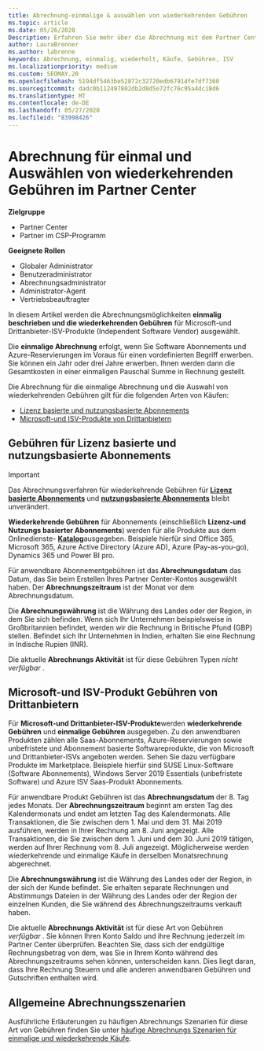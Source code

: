 ```yaml
---
title: Abrechnung-einmalige & auswählen von wiederkehrenden Gebühren
ms.topic: article
ms.date: 05/26/2020
Description: Erfahren Sie mehr über die Abrechnung mit dem Partner Center, wie bei einmaliger Abrechnung im Voraus für vordefinierte Nutzungsbedingungen und Abrechnung für ausgewählte, wiederkehrende Gebühren.
author: LauraBrenner
ms.author: labrenne
keywords: Abrechnung, einmalig, wiederholt, Käufe, Gebühren, ISV
ms.localizationpriority: medium
ms.custom: SEOMAY.20
ms.openlocfilehash: 5194df5463be52872c32720edb67914fe7df7360
ms.sourcegitcommit: dadc0b112497802db2d8d5e72fc76c95a4dc18d6
ms.translationtype: MT
ms.contentlocale: de-DE
ms.lasthandoff: 05/27/2020
ms.locfileid: "83998426"
---
```

# <a name="billing-for-one-time-and-select-recurring-charges-in-partner-center"></a>Abrechnung für einmal und Auswählen von wiederkehrenden Gebühren im Partner Center


**Zielgruppe**
- Partner Center
- Partner im CSP-Programm

**Geeignete Rollen**
- Globaler Administrator
- Benutzeradministrator
- Abrechnungsadministrator
- Administrator-Agent
- Vertriebsbeauftragter

In diesem Artikel werden die Abrechnungsmöglichkeiten **einmalig beschrieben und die wiederkehrenden Gebühren** für Microsoft-und Drittanbieter-ISV-Produkte (Independent Software Vendor) ausgewählt. 

Die **einmalige Abrechnung** erfolgt, wenn Sie Software Abonnements und Azure-Reservierungen im Voraus für einen vordefinierten Begriff erwerben. Sie können ein Jahr oder drei Jahre erwerben. Ihnen werden dann die Gesamtkosten in einer einmaligen Pauschal Summe in Rechnung gestellt.

Die Abrechnung für die einmalige Abrechnung und die Auswahl von wiederkehrenden Gebühren gilt für die folgenden Arten von Käufen:

- [Lizenz basierte und nutzungsbasierte Abonnements](#license-based-and-usage-based-subscription-charges)
- [Microsoft-und ISV-Produkte von Drittanbietern](#microsoft-and-third-party-isv-product-charges)

## <a name="license-based-and-usage-based-subscription-charges"></a>Gebühren für Lizenz basierte und nutzungsbasierte Abonnements

> [!IMPORTANT]
> Das Abrechnungsverfahren für wiederkehrende Gebühren für [**Lizenz basierte Abonnements**](license-based-billing.md) und [**nutzungsbasierte Abonnements**](usage-based-billing.md) bleibt unverändert.

**Wiederkehrende Gebühren** für Abonnements (einschließlich **Lizenz-und Nutzungs basierter Abonnements**) werden für alle Produkte aus dem Onlinedienste- [**Katalog**](https://partner.microsoft.com/commerce/preferredoffers/list)ausgegeben. Beispiele hierfür sind Office 365, Microsoft 365, Azure Active Directory (Azure AD), Azure (Pay-as-you-go), Dynamics 365 und Power BI pro.

Für anwendbare Abonnementgebühren ist das **Abrechnungsdatum** das Datum, das Sie beim Erstellen Ihres Partner Center-Kontos ausgewählt haben. Der **Abrechnungszeitraum** ist der Monat vor dem Abrechnungsdatum.

Die **Abrechnungswährung** ist die Währung des Landes oder der Region, in dem Sie sich befinden. Wenn sich Ihr Unternehmen beispielsweise in Großbritannien befindet, werden wir die Rechnung in Britische Pfund (GBP) stellen. Befindet sich Ihr Unternehmen in Indien, erhalten Sie eine Rechnung in Indische Rupien (INR).

Die aktuelle **Abrechnungs Aktivität** ist für diese Gebühren Typen *nicht verfügbar* .

## <a name="microsoft-and-third-party-isv-product-charges"></a>Microsoft-und ISV-Produkt Gebühren von Drittanbietern

Für **Microsoft-und Drittanbieter-ISV-Produkte**werden **wiederkehrende Gebühren** und **einmalige Gebühren** ausgegeben. Zu den anwendbaren Produkten zählen alle Saas-Abonnements, Azure-Reservierungen sowie unbefristete und Abonnement basierte Softwareprodukte, die von Microsoft und Drittanbieter-ISVs angeboten werden. Sehen Sie dazu verfügbare Produkte im Marketplace. Beispiele hierfür sind SUSE Linux-Software (Software Abonnements), Windows Server 2019 Essentials (unbefristete Software) und Azure ISV Saas-Produkt Abonnements.

Für anwendbare Produkt Gebühren ist das **Abrechnungsdatum** der 8. Tag jedes Monats. Der **Abrechnungszeitraum** beginnt am ersten Tag des Kalendermonats und endet am letzten Tag des Kalendermonats. Alle Transaktionen, die Sie zwischen dem 1. Mai und dem 31. Mai 2019 ausführen, werden in Ihrer Rechnung am 8. Juni angezeigt. Alle Transaktionen, die Sie zwischen dem 1. Juni und dem 30. Juni 2019 tätigen, werden auf Ihrer Rechnung vom 8. Juli angezeigt. Möglicherweise werden wiederkehrende und einmalige Käufe in derselben Monatsrechnung abgerechnet.

Die **Abrechnungswährung** ist die Währung des Landes oder der Region, in der sich der Kunde befindet. Sie erhalten separate Rechnungen und Abstimmungs Dateien in der Währung des Landes oder der Region der einzelnen Kunden, die Sie während des Abrechnungszeitraums verkauft haben.

Die aktuelle **Abrechnungs Aktivität** ist für diese Art von Gebühren *verfügbar* . Sie können Ihren Konto Saldo und ihre Rechnung jederzeit im Partner Center überprüfen. Beachten Sie, dass sich der endgültige Rechnungsbetrag von dem, was Sie in Ihrem Konto während des Abrechnungszeitraums sehen können, unterscheiden kann. Dies liegt daran, dass Ihre Rechnung Steuern und alle anderen anwendbaren Gebühren und Gutschriften enthalten wird.

## <a name="common-billing-scenarios"></a>Allgemeine Abrechnungsszenarien

Ausführliche Erläuterungen zu häufigen Abrechnungs Szenarien für diese Art von Gebühren finden Sie unter [häufige Abrechnungs Szenarien für einmalige und wiederkehrende Käufe](common-billing-scenarios-onetime-recurring.md).
